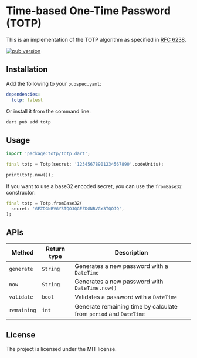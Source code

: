 # Time-based One-Time Password (TOTP)

This is an implementation of the TOTP algorithm as specified in [RFC 6238](https://tools.ietf.org/html/rfc6238).

[![pub version](https://img.shields.io/pub/v/totp.svg)](https://pub.dartlang.org/packages/totp)

## Installation

Add the following to your `pubspec.yaml`:

```yaml
dependencies:
  totp: latest
```

Or install it from the command line:

```bash
dart pub add totp
```

## Usage

```dart
import 'package:totp/totp.dart';

final totp = Totp(secret: '12345678901234567890'.codeUnits);

print(totp.now());
```

If you want to use a base32 encoded secret, you can use the `fromBase32` constructor:

```dart
final totp = Totp.fromBase32(
  secret: 'GEZDGNBVGY3TQOJQGEZDGNBVGY3TQOJQ',
);
```

## APIs

| Method     | Return type | Description                                    |
| ---------- | ----------- | ---------------------------------------------- |
| `generate` | `String`    | Generates a new password with a `DateTime`     |
| `now`      | `String`    | Generates a new password with `DateTime.now()` |
| `validate` | `bool`      | Validates a password with a `DateTime`         |
| `remaining` | `int`      | Generate remaining time by calculate from `period` and `DateTime`         |

## License

The project is licensed under the MIT license.

